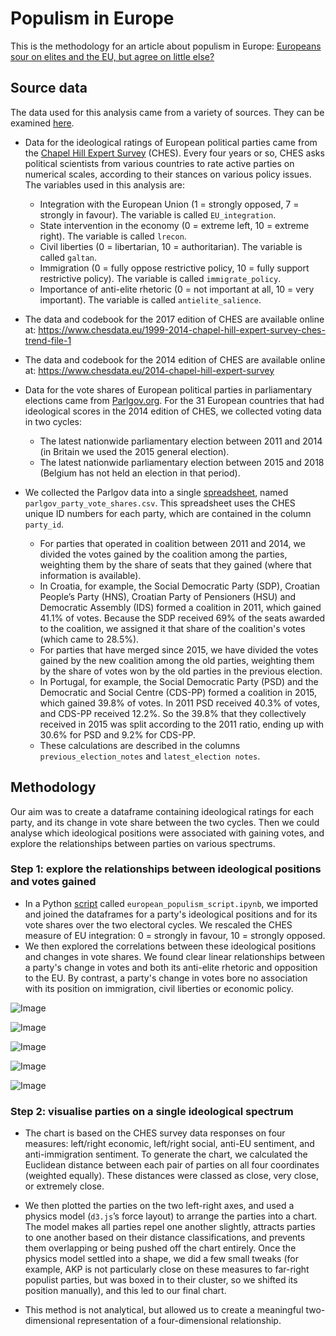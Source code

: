 # Populism in Europe

This is the methodology for an article about populism in Europe: [Europeans sour on elites and the EU, but agree on little else?](https://www.economist.com/graphic-detail/2018/12/01/europeans-sour-on-elites-and-the-eu-but-agree-on-little-else)


## Source data

The data used for this analysis came from a variety of sources. They can be examined [here](source_data).

* Data for the ideological ratings of European political parties came from the [Chapel Hill Expert Survey](https://www.chesdata.eu/) (CHES). Every four years or so, CHES asks political scientists from various countries to rate active parties on numerical scales, according to their stances on various policy issues. The variables used in this analysis are:
   * Integration with the European Union (1 = strongly opposed, 7 = strongly in favour). The variable is called `EU_integration`.
   * State intervention in the economy (0 = extreme left, 10 = extreme right). The variable is called `lrecon`.
   * Civil liberties (0 = libertarian, 10 = authoritarian). The variable is called `galtan`.
   * Immigration (0 = fully oppose restrictive policy, 10 = fully support restrictive policy). The variable is called `immigrate_policy`.
   * Importance of anti-elite rhetoric (0 = not important at all, 10 = very important). The variable is called `antielite_salience`.

* The data and codebook for the 2017 edition of CHES are available online at: https://www.chesdata.eu/1999-2014-chapel-hill-expert-survey-ches-trend-file-1

* The data and codebook for the 2014 edition of CHES are available online at: https://www.chesdata.eu/2014-chapel-hill-expert-survey

* Data for the vote shares of European political parties in parliamentary elections came from [Parlgov.org](http://www.parlgov.org/). For the 31 European countries that had ideological scores in the 2014 edition of CHES, we collected voting data in two cycles:
   * The latest nationwide parliamentary election between 2011 and 2014 (in Britain we used the 2015 general election).
   * The latest nationwide parliamentary election between 2015 and 2018 (Belgium has not held an election in that period).
   
* We collected the Parlgov data into a single [spreadsheet](source_data/parlgov_party_vote_shares.csv), named `parlgov_party_vote_shares.csv`. This spreadsheet uses the CHES unique ID numbers for each party, which are contained in the column `party_id`. 
   * For parties that operated in coalition between 2011 and 2014, we divided the votes gained by the coalition among the parties, weighting them by the share of seats that they gained (where that information is available). 
   * In Croatia, for example, the Social Democratic Party (SDP), Croatian People’s Party (HNS), Croatian Party of Pensioners (HSU) and Democratic Assembly (IDS) formed a coalition in 2011, which gained 41.1% of votes. Because the SDP received 69% of the seats awarded to the coalition, we assigned it that share of the coalition's votes (which came to 28.5%).
   * For parties that have merged since 2015, we have divided the votes gained by the new coalition among the old parties, weighting them by the share of votes won by the old parties in the previous election. 
   * In Portugal, for example, the Social Democratic Party (PSD) and the Democratic and Social Centre (CDS-PP) formed a coalition in 2015, which gained 39.8% of votes. In 2011 PSD received 40.3% of votes, and CDS-PP received 12.2%. So the 39.8% that they collectively received in 2015 was split according to the 2011 ratio, ending up with 30.6% for PSD and 9.2% for CDS-PP.
   * These calculations are described in the columns `previous_election_notes` and `latest_election notes`.


## Methodology

Our aim was to create a dataframe containing ideological ratings for each party, and its change in vote share between the two cycles. Then we could analyse which ideological positions were associated with gaining votes, and explore the relationships between parties on various spectrums.

### Step 1: explore the relationships between ideological positions and votes gained

* In a Python [script](european_populism_script.ipynb) called `european_populism_script.ipynb`, we imported and joined the dataframes for a party's ideological positions and for its vote shares over the two electoral cycles. We rescaled the CHES measure of EU integration: 0 = strongly in favour, 10 = strongly opposed.
* We then explored the correlations between these ideological positions and changes in vote shares. We found clear linear relationships between a party's change in votes and both its anti-elite rhetoric and opposition to the EU. By contrast, a party's change in votes bore no association with its position on immigration, civil liberties or economic policy.

![Image](charts/antielite_salience_vote_share_change.png?raw=true)

![Image](charts/EU_integration_vote_share_change.png?raw=true)

![Image](charts/immigrate_policy_vote_share_change.png?raw=true)

![Image](charts/galtan_vote_share_change.png?raw=true)

![Image](charts/lrecon_vote_share_change.png?raw=true)

### Step 2: visualise parties on a single ideological spectrum

* The chart is based on the CHES survey data responses on four measures: left/right economic, left/right social, anti-EU sentiment, and anti-immigration sentiment. To generate the chart, we calculated the Euclidean distance between each pair of parties on all four coordinates (weighted equally). These distances were classed as close, very close, or extremely close.

* We then plotted the parties on the two left-right axes, and used a physics model (`d3.js`’s force layout) to arrange the parties into a chart. The model makes all parties repel one another slightly, attracts parties to one another based on their distance classifications, and prevents them overlapping or being pushed off the chart entirely. Once the physics model settled into a shape, we did a few small tweaks (for example, AKP is not particularly close on these measures to far-right populist parties, but was boxed in to their cluster, so we shifted its position manually), and this led to our final chart.

* This method is not analytical, but allowed us to create a meaningful two-dimensional representation of a four-dimensional relationship.
